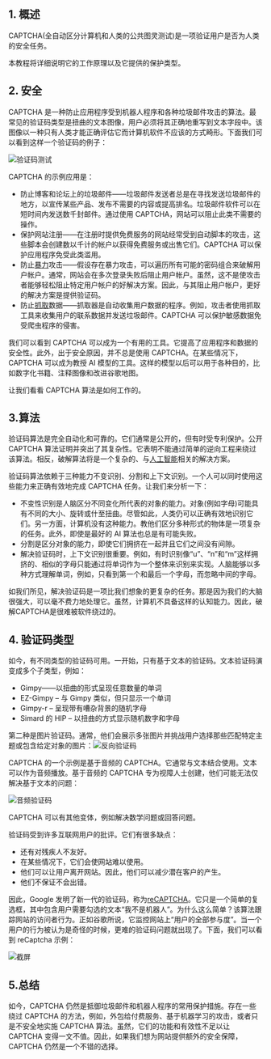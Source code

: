 ## 1. 概述

CAPTCHA(全自动区分计算机和人类的公共图灵测试)是一项验证用户是否为人类的安全任务。

本教程将详细说明它的工作原理以及它提供的保护类型。

## 2. 安全

CAPTCHA 是一种防止应用程序受到机器人程序和各种垃圾邮件攻击的算法。最常见的验证码类型是扭曲的文本图像，用户必须将其正确地重写到文本字段中。该图像以一种只有人类才能正确评估它而计算机软件不应该的方式畸形。下面我们可以看到这样一个验证码的例子：

![验证码测试](https://www.baeldung.com/wp-content/uploads/sites/4/2022/06/CAPTCHA_test.png)

CAPTCHA 的示例应用是：

-   防止博客和论坛上的垃圾邮件——垃圾邮件发送者总是在寻找发送垃圾邮件的地方，以宣传某些产品、发布不需要的内容或提高排名。垃圾邮件软件可以在短时间内发送数千封邮件。通过使用 CAPTCHA，网站可以阻止此类不需要的操作。
-   保护网站注册——在注册时提供免费服务的网站经常受到自动脚本的攻击，这些脚本会创建数以千计的帐户以获得免费服务或出售它们。CAPTCHA 可以保护应用程序免受此类滥用。
-   防止[暴力](https://www.baeldung.com/cs/brute-force-cybersecurity-string-search)攻击——假设存在暴力攻击，可以遍历所有可能的密码组合来破解用户帐户。通常，网站会在多次登录失败后阻止用户帐户。虽然，这不是使攻击者能够轻松阻止特定用户帐户的好解决方案。因此，与其阻止用户帐户，更好的解决方案是提供验证码。
-   防止[抓取](https://www.baeldung.com/crawler4j)数据——抓取器是自动收集用户数据的程序。例如，攻击者使用抓取工具来收集用户的联系数据并发送垃圾邮件。CAPTCHA 可以保护敏感数据免受爬虫程序的侵害。

我们可以看到 CAPTCHA 可以成为一个有用的工具。它提高了应用程序和数据的安全性。此外，出于安全原因，并不总是使用 CAPTCHA。在某些情况下，CAPTCHA 可以成为教授 AI 模型的工具。这样的模型以后可以用于各种目的，比如数字化书籍、注释图像和改进谷歌地图。

让我们看看 CAPTCHA 算法是如何工作的。

## 3.算法

验证码算法是完全自动化和可靠的。它们通常是公开的，但有时受专利保护。公开 CAPTCHA 算法证明并突出了其复杂性。它表明不能通过简单的逆向工程来绕过该算法。相反，破解算法将是一个复杂的、与[人工智能](https://www.baeldung.com/cs/ai-ml-statistics-data-mining)相关的解决方案。

验证码算法依赖于三种能力不变识别、分割和上下文识别。一个人可以同时使用这些能力来正确有效地完成 CAPTCHA 任务。让我们来分析一下：

-   不变性识别是人脑区分不同变化所代表的对象的能力。对象(例如字母)可能具有不同的大小、旋转或什至扭曲。尽管如此，人类仍可以正确有效地识别它们。另一方面，计算机没有这种能力。教他们区分多种形式的物体是一项复杂的任务。此外，即使是最好的 AI 算法也总是有可能失败。
-   分割是区分对象的能力，即使它们拥挤在一起并且它们之间没有间隙。
-   解决验证码时，上下文识别很重要。例如，有时识别像“u”、“n”和“m”这样拥挤的、相似的字母只能通过将单词作为一个整体来识别来实现。人脑能够以多种方式理解单词，例如，只看到第一个和最后一个字母，而忽略中间的字母。

如我们所见，解决验证码是一项比我们想象的更复杂的任务。那是因为我们的大脑很强大，可以毫不费力地处理它。虽然，计算机不具备这样的认知能力。因此，破解CAPTCHA是很难被软件绕过的。

## 4. 验证码类型

如今，有不同类型的验证码可用。一开始，只有基于文本的验证码。文本验证码演变成多个子类型，例如：

-   Gimpy——以扭曲的形式呈现任意数量的单词
-   EZ-Gimpy – 与 Gimpy 类似，但只显示一个单词
-   Gimpy-r – 呈现带有嘈杂背景的随机字母
-   Simard 的 HIP – 以扭曲的方式显示随机数字和字母

第二种是图片验证码。通常，他们会展示多张图片并挑战用户选择那些匹配特定主题或包含给定对象的图片：![反向验证码](https://www.baeldung.com/wp-content/uploads/sites/4/2022/06/Reverse-CAPTCHA.png)

CAPTCHA 的一个示例是基于音频的 CAPTCHA。它通常与文本结合使用。文本可以作为音频播放。基于音频的 CAPTCHA 专为视障人士创建，他们可能无法仅解决基于文本的问题：

![音频验证码](https://www.baeldung.com/wp-content/uploads/sites/4/2022/06/audio-captcha.jpg)

CAPTCHA 可以有其他变体，例如解决数学问题或回答问题。

验证码受到许多互联网用户的批评。它们有很多缺点：

-   还有对残疾人不友好。
-   在某些情况下，它们会使网站难以使用。
-   他们可以让用户离开网站。因此，他们可以减少潜在客户的产生。
-   他们不保证不会出错。

因此，Google 发明了新一代的验证码，称为[reCAPTCHA](https://www.baeldung.com/spring-security-registration-captcha)。它只是一个简单的复选框，其中包含用户需要勾选的文本“我不是机器人”。为什么这么简单？该算法跟踪网站的访问者行为。正如谷歌所说，它监控网站上“用户的全部参与度”。当一个用户的行为被认为是奇怪的时候，更难的验证码问题就出现了。下面，我们可以看到 reCaptcha 示例：

![截屏](https://www.baeldung.com/wp-content/uploads/sites/4/2022/06/Zrzut-ekranu-2022-06-2-o-23.54.15.png)

## 5.总结

如今，CAPTCHA 仍然是抵御垃圾邮件和机器人程序的常用保护措施。存在一些绕过 CAPTCHA 的方法，例如，外包给付费服务、基于机器学习的攻击，或者只是不安全地实施 CAPTCHA 算法。虽然，它们的功能和有效性不足以让 CAPTCHA 变得一文不值。因此，如果我们想为网站提供额外的安全保障，CAPTCHA 仍然是一个不错的选择。